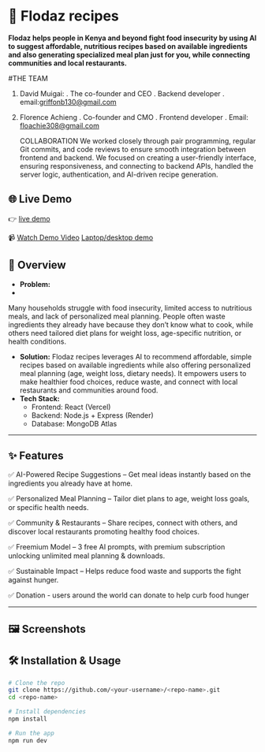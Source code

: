 # 🚀 Flodaz recipes

 **Flodaz helps people in Kenya and beyond fight food insecurity by using AI to suggest affordable, nutritious recipes based on available ingredients and also generating specialized
 meal plan just for you, while connecting communities and local restaurants.**

 #THE TEAM
 1. David Muigai:
    . The co-founder and CEO
    . Backend developer
    . email:griffonb130@gmail.com 
2. Florence Achieng
   . Co-founder and CMO
   . Frontend developer
   . Email: floachie308@gmail.com

   COLLABORATION
   We worked closely through pair programming, regular Git commits, and code reviews to ensure smooth integration between frontend and backend.
   We focused on creating a user-friendly interface, ensuring responsiveness, and connecting to backend APIs, handled the server logic, authentication, and AI-driven recipe generation.


## 🌐 Live Demo
👉 [live demo](https://flodaz.vercel.app/)

📹 [Watch Demo Video](https://drive.google.com/file/d/1bpHsVbPlRUzLO-1B8hF6cm_3yQaITkEo/view?usp=drivesdk)
    [Laptop/desktop demo](https://drive.google.com/file/d/1C9PSHyQF8P2RohrNPEzli4CXPPkPAzMT/view?usp=drivesdk)



## 📖 Overview
- **Problem:**
- 
Many households struggle with food insecurity, limited access to nutritious meals, and lack of personalized meal planning.
People often waste ingredients they already have because they don’t know what to cook, while others need tailored diet plans for weight loss,
age-specific nutrition, or health conditions.

- **Solution:** 
Flodaz recipes leverages AI to recommend affordable, simple recipes based on available ingredients while also offering personalized meal planning (age, weight loss, dietary needs). 
It empowers users to make healthier food choices, reduce waste, and connect with local restaurants and communities around food.  
- **Tech Stack:**  
  - Frontend: React (Vercel)  
  - Backend: Node.js + Express (Render)  
  - Database: MongoDB Atlas  

---

## ✨ Features
✅ AI-Powered Recipe Suggestions – Get meal ideas instantly based on the ingredients you already have at home.

✅ Personalized Meal Planning – Tailor diet plans to age, weight loss goals, or specific health needs.

✅ Community & Restaurants – Share recipes, connect with others, and discover local restaurants promoting healthy food choices.

✅ Freemium Model – 3 free AI prompts, with premium subscription unlocking unlimited meal planning & downloads.

✅ Sustainable Impact – Helps reduce food waste and supports the fight against hunger.

✅ Donation - users around the world can donate to help curb food hunger

---

## 🖼️ Screenshots

## 🛠️ Installation & Usage
```bash
# Clone the repo
git clone https://github.com/<your-username>/<repo-name>.git
cd <repo-name>

# Install dependencies
npm install

# Run the app
npm run dev

